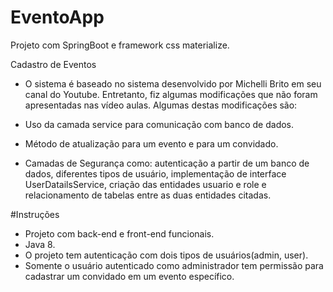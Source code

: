 # EventoApp
Projeto com SpringBoot e framework css materialize. 

Cadastro de Eventos

- O sistema é baseado no sistema desenvolvido por Michelli Brito em seu canal do Youtube. Entretanto, fiz algumas modificações que não foram apresentadas nas vídeo aulas. Algumas destas modificações são:

- Uso da camada service para comunicação com banco de dados.
- Método de atualização para um evento e para um convidado.
- Camadas de Segurança como: autenticação a partir de um banco de dados, diferentes tipos de usuário,
implementação de interface UserDatailsService, criação das entidades usuario e role e relacionamento de tabelas entre as duas entidades citadas.

#Instruções
- Projeto com back-end e front-end funcionais. 
- Java 8.
- O projeto tem autenticação com dois tipos de usuários(admin, user).
- Somente o usuário autenticado como administrador tem permissão para cadastrar um convidado em um evento específico.
